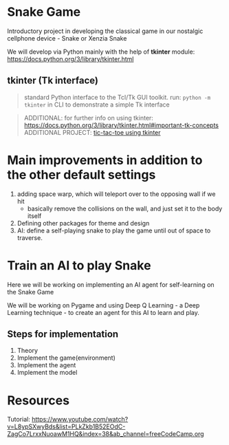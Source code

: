 # Snake Game

Introductory project in developing the classical game in our nostalgic cellphone device - Snake or Xenzia Snake

We will develop via Python mainly with the help of __tkinter__ module: https://docs.python.org/3/library/tkinter.html
## tkinter (Tk interface)
> standard Python interface to the Tcl/Tk GUI toolkit.
run: `python -m tkinter` in CLI to demonstrate a simple Tk interface

> ADDITIONAL: for further info on using tkinter: https://docs.python.org/3/library/tkinter.html#important-tk-concepts
> ADDITIONAL PROJECT: [tic-tac-toe using tkinter](https://realpython.com/tic-tac-toe-python/) 

# Main improvements in addition to the other default settings
1. adding space warp, which will teleport over to the opposing wall if we hit
    + basically remove the collisions on the wall, and just set it to the body itself
2. Defining other packages for theme and design
3. AI: define a self-playing snake to play the game until out of space to traverse.

# Train an AI to play Snake
Here we will be working on implementing an AI agent for self-learning on the Snake Game

We will be working on Pygame and using Deep Q Learning - a Deep Learning technique - to create an agent for this AI to learn and play.

## Steps for implementation
1. Theory
2. Implement the game(environment)
3. Implement the agent
4. Implement the model

# Resources
Tutorial: https://www.youtube.com/watch?v=L8ypSXwyBds&list=PLkZkb1B52EOdC-ZagCo7LrxxNuoawM1HQ&index=38&ab_channel=freeCodeCamp.org

